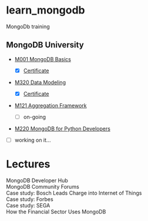 # learn_mongodb
MongoDb training

## MongoDB University

- [M001 MongoDB Basics](https://university.mongodb.com/courses/M001/about)

  - [x] [Certificate](https://university.mongodb.com/course_completion/52842301-7f86-46ab-80aa-5d749ced2eb0?utm_source=copy&utm_medium=social&utm_campaign=university_social_sharing)

- [M320 Data Modeling](https://university.mongodb.com/courses/M320/about)

  - [x] [Certificate](https://university.mongodb.com/course_completion/49ab2d17-c8c3-46bb-917f-62094cf1aa12?utm_source=copy&utm_medium=social&utm_campaign=university_social_sharing)

- [M121 Aggregation Framework](https://university.mongodb.com/courses/M121/about)
  -[ ] on-going
 
- [M220 MongoDB for Python Developers](https://university.mongodb.com/courses/M220P/about)

- [ ] working on it...


# Lectures

MongoDB Developer Hub  
MongoDB Community Forums  
Case study: Bosch Leads Charge into Internet of Things  
Case study: Forbes  
Case study: SEGA  
How the Financial Sector Uses MongoDB  